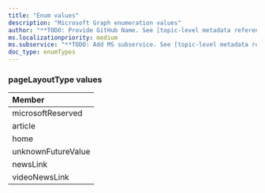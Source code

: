 ```yaml
---
title: "Enum values"
description: "Microsoft Graph enumeration values"
author: "**TODO: Provide GitHub Name. See [topic-level metadata reference](https://aka.ms/msgo?pagePath=Document-APIs/Guidelines/Metadata)**"
ms.localizationpriority: medium
ms.subservice: "**TODO: Add MS subservice. See [topic-level metadata reference](https://aka.ms/msgo?pagePath=Document-APIs/Guidelines/Metadata)**"
doc_type: enumTypes
---
```


### pageLayoutType values 



|Member|
|:---|
|microsoftReserved|
|article|
|home|
|unknownFutureValue|
|newsLink|
|videoNewsLink|

